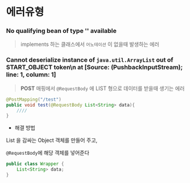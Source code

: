 # 에러유형



### No qualifying bean of type '' available

> implements 하는 클래스에서 `어노테이션` 이 없을때 발생하는 에러



### Cannot deserialize instance of `java.util.ArrayList` out of START_OBJECT token\n at [Source: (PushbackInputStream); line: 1, column: 1]

> **POST** 매핑에서 `@RequestBody` 에 LIST 형으로 데이터를 받을때 생기는 에러

~~~java
@PostMapping("/test")
public void test(@RequestBody List<String> data){
    ////
}
~~~

- 해결 방법

List<Sting> 을 감싸는 Object 객체를 만들어 주고, 

`@RequestBody`에 해당 객체를 넣어준다

~~~java
public class Wrapper {
    List<String> data;
}
~~~

